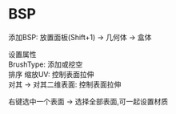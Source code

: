 # BSP
添加BSP: 放置面板(Shift+1) -> 几何体 -> 盒体  

设置属性  
BrushType: 添加或挖空  
排序
缩放UV: 控制表面拉伸  
对其 -> 对其二维表面: 控制表面拉伸  

右键选中一个表面 -> 选择全部表面,可一起设置材质  
